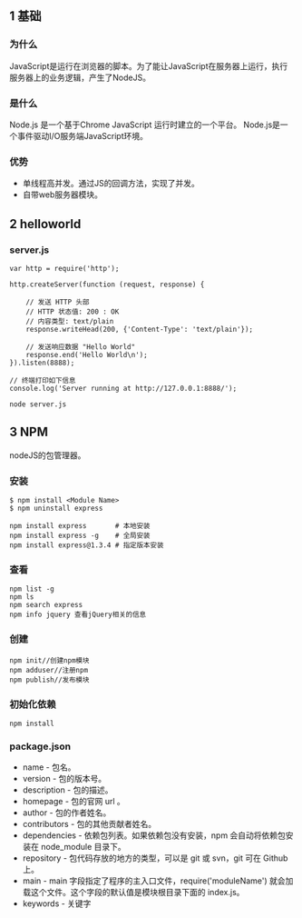## 1 基础

### 为什么

JavaScript是运行在浏览器的脚本。为了能让JavaScript在服务器上运行，执行服务器上的业务逻辑，产生了NodeJS。

### 是什么

Node.js 是一个基于Chrome JavaScript 运行时建立的一个平台。
Node.js是一个事件驱动I/O服务端JavaScript环境。

### 优势

* 单线程高并发。通过JS的回调方法，实现了并发。
* 自带web服务器模块。


## 2 helloworld

### server.js
```
var http = require('http');

http.createServer(function (request, response) {

    // 发送 HTTP 头部 
    // HTTP 状态值: 200 : OK
    // 内容类型: text/plain
    response.writeHead(200, {'Content-Type': 'text/plain'});

    // 发送响应数据 "Hello World"
    response.end('Hello World\n');
}).listen(8888);

// 终端打印如下信息
console.log('Server running at http://127.0.0.1:8888/');
```

```
node server.js
```

## 3 NPM
nodeJS的包管理器。

### 安装
```
$ npm install <Module Name>
$ npm uninstall express

npm install express       # 本地安装
npm install express -g    # 全局安装
npm install express@1.3.4 # 指定版本安装
```

### 查看
```
npm list -g
npm ls
npm search express
npm info jquery 查看jQuery相关的信息
```

### 创建

```
npm init//创建npm模块
npm adduser//注册npm
npm publish//发布模块
```

### 初始化依赖
```
npm install
```
### package.json

* name - 包名。
* version - 包的版本号。
* description - 包的描述。
* homepage - 包的官网 url 。
* author - 包的作者姓名。
* contributors - 包的其他贡献者姓名。
* dependencies - 依赖包列表。如果依赖包没有安装，npm 会自动将依赖包安装在 node_module 目录下。
* repository - 包代码存放的地方的类型，可以是 git 或 svn，git 可在 Github 上。
* main - main 字段指定了程序的主入口文件，require('moduleName') 就会加载这个文件。这个字段的默认值是模块根目录下面的 index.js。
* keywords - 关键字


